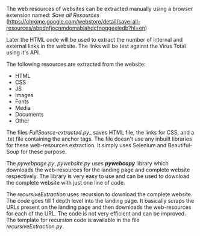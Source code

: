 The web resources of websites can be extracted manually using a browser extension named: _*Save all Resources*_ (https://chrome.google.com/webstore/detail/save-all-resources/abpdnfjocnmdomablahdcfnoggeeiedb?hl=en)

Later the HTML code will be used to extract the number of internal and external links in the website. The links will be test against the Virus Total using it's API.

The following resources are extracted from the website:
- HTML
- CSS
- JS
- Images
- Fonts
- Media
- Documents
- Other

The files _*FullSource-extracted.py*__ saves HTML file, the links for CSS, and a .txt file containing the anchor tags. The file doesn't use any inbuilt libraries for these web-resources extraction. It simply uses Selenium and Beautiful-Soup for these purpose.

The *pywebpage.py*, *pywebsite.py* uses __*pywebcopy*__ library which downloads the web-resources for the landing page and complete website respectively. The library is very easy to use and can be used to download the complete website with just one line of code.

The _*recursiveExtraction*_ uses recursion to download the complete website. The code goes till 1 depth level into the landing page. It basically scraps the URLs present on the landing page and then downloads the web-resources for each of the URL. The code is not very efficient and can be improved. The template for recursion code is available in the file _*recursiveExtraction.py*_.